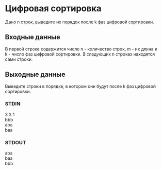 # Цифровая сортировка
Дано n строк, выведите их порядок после k фаз цифровой сортировки.

## Входные данные
В первой строке содержится число n - количество строк, m - их длина и k - число фаз цифровой сортировки. В следующих n строках находятся сами строки.

## Выходные данные
Выведите строки в порядке, в котором они будут после k фаз цифровой сортировки.

### STDIN
3 3 1  
bbb  
aba  
baa

### STDOUT
aba  
baa  
bbb
